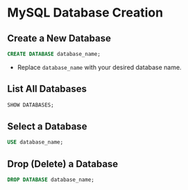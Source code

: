 # MySQL Database Creation

## Create a New Database

```sql
CREATE DATABASE database_name;
```

- Replace `database_name` with your desired database name.

## List All Databases

```sql
SHOW DATABASES;
```

## Select a Database

```sql
USE database_name;
```

## Drop (Delete) a Database

```sql
DROP DATABASE database_name;
```
